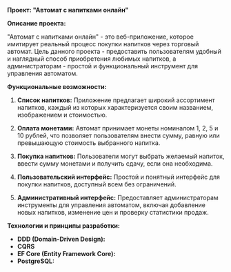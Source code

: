 **Проект: "Автомат с напитками онлайн"**

**Описание проекта:**

"Автомат с напитками онлайн" - это веб-приложение, которое имитирует реальный процесс покупки напитков через торговый автомат. Цель данного проекта - предоставить пользователям удобный и наглядный способ приобретения любимых напитков, а администраторам - простой и функциональный инструмент для управления автоматом.

**Функциональные возможности:**

1. **Список напитков:** Приложение предлагает широкий ассортимент напитков, каждый из которых характеризуется своим названием, изображением и стоимостью.

2. **Оплата монетами:** Автомат принимает монеты номиналом 1, 2, 5 и 10 рублей, что позволяет пользователям внести сумму, равную или превышающую стоимость выбранного напитка.

3. **Покупка напитков:** Пользователи могут выбрать желаемый напиток, ввести сумму монетами и получить сдачу, если она необходима.

4. **Пользовательский интерфейс:** Простой и понятный интерфейс для покупки напитков, доступный всем без ограничений.

5. **Административный интерфейс:** Предоставляет администраторам инструменты для управления автоматом, включая добавление новых напитков, изменение цен и проверку статистики продаж.

**Технологии и принципы разработки:**

- **DDD (Domain-Driven Design):**
- **CQRS**
- **EF Core (Entity Framework Core):** 
- **PostgreSQL:**
